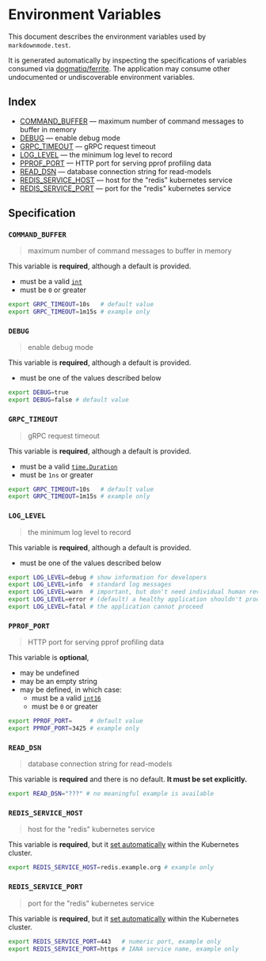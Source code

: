 # Environment Variables

This document describes the environment variables used by `markdownmode.test`.

It is generated automatically by inspecting the specifications of variables
consumed via [dogmatiq/ferrite]. The application may consume other undocumented
or undiscoverable environment variables.

## Index

- [COMMAND_BUFFER](#COMMAND_BUFFER) — maximum number of command messages to buffer in memory
- [DEBUG](#DEBUG) — enable debug mode
- [GRPC_TIMEOUT](#GRPC_TIMEOUT) — gRPC request timeout
- [LOG_LEVEL](#LOG_LEVEL) — the minimum log level to record
- [PPROF_PORT](#PPROF_PORT) — HTTP port for serving pprof profiling data
- [READ_DSN](#READ_DSN) — database connection string for read-models
- [REDIS_SERVICE_HOST](#REDIS_SERVICE_HOST) — host for the "redis" kubernetes service
- [REDIS_SERVICE_PORT](#REDIS_SERVICE_PORT) — port for the "redis" kubernetes service

## Specification

### `COMMAND_BUFFER`

> maximum number of command messages to buffer in memory

This variable is **required**, although a default is provided.

- must be a valid [`int`]
- must be `0` or greater

```bash
export GRPC_TIMEOUT=10s   # default value
export GRPC_TIMEOUT=1m15s # example only
```

### `DEBUG`

> enable debug mode

This variable is **required**, although a default is provided.

- must be one of the values described below

```bash
export DEBUG=true
export DEBUG=false # default value
```

### `GRPC_TIMEOUT`

> gRPC request timeout

This variable is **required**, although a default is provided.

- must be a valid [`time.Duration`]
- must be `1ns` or greater

```bash
export GRPC_TIMEOUT=10s   # default value
export GRPC_TIMEOUT=1m15s # example only
```

### `LOG_LEVEL`

> the minimum log level to record

This variable is **required**, although a default is provided.

- must be one of the values described below

```bash
export LOG_LEVEL=debug # show information for developers
export LOG_LEVEL=info  # standard log messages
export LOG_LEVEL=warn  # important, but don't need individual human review
export LOG_LEVEL=error # (default) a healthy application shouldn't produce any errors
export LOG_LEVEL=fatal # the application cannot proceed
```

### `PPROF_PORT`

> HTTP port for serving pprof profiling data

This variable is **optional**,

- may be undefined
- may be an empty string
- may be defined, in which case:
  - must be a valid [`int16`]
  - must be `0` or greater

```bash
export PPROF_PORT=     # default value
export PPROF_PORT=3425 # example only
```

### `READ_DSN`

> database connection string for read-models

This variable is **required** and there is no default. **It must be set explicitly.**

```bash
export READ_DSN="???" # no meaningful example is available
```

### `REDIS_SERVICE_HOST`

> host for the "redis" kubernetes service

This variable is **required**, but it [set automatically](kubernetes) within the Kubernetes cluster.

```bash
export REDIS_SERVICE_HOST=redis.example.org # example only
```

### `REDIS_SERVICE_PORT`

> port for the "redis" kubernetes service

This variable is **required**, but it [set automatically](kubernetes) within the Kubernetes cluster.

```bash
export REDIS_SERVICE_PORT=443   # numeric port, example only
export REDIS_SERVICE_PORT=https # IANA service name, example only
```

[`time.duration`]: https://pkg.go.dev/time#ParseDuration
[`int`]: https://pkg.go.dev/builtin#int
[`int16`]: https://pkg.go.dev/builtin#int16
[kubernetes]: https://kubernetes.io/docs/concepts/services-networking/service/#environment-variables
[dogmatiq/ferrite]: https://github.com/dogmatiq/ferrite
